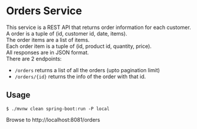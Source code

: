 # Orders Service

This service is a REST API that returns order information for each customer.  
A order is a tuple of (id, customer id, date, items).  
The order items are a list of items.  
Each order item is a tuple of (id, product id, quantity, price).  
All responses are in JSON format.  
There are 2 endpoints:
- `/orders` returns a list of all the orders (upto pagination limit)
- `/orders/{id}` returns the info of the order with that id.

## Usage

```
$ ./mvnw clean spring-boot:run -P local
```

Browse to http://localhost:8081/orders
